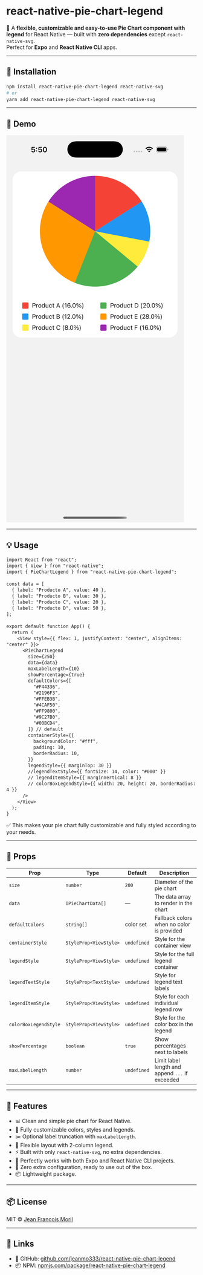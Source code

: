 # react-native-pie-chart-legend

🎉 A **flexible, customizable and easy-to-use Pie Chart component with legend** for React Native — built with **zero dependencies** except `react-native-svg`.  
Perfect for **Expo** and **React Native CLI** apps.

---

## 🚀 Installation

```bash
npm install react-native-pie-chart-legend react-native-svg
# or
yarn add react-native-pie-chart-legend react-native-svg
```

---

## 🎥 Demo

![Demo](./assets/demo.png)

---

## 💡 Usage

```tsx
import React from "react";
import { View } from "react-native";
import { PieChartLegend } from "react-native-pie-chart-legend";

const data = [
  { label: "Producto A", value: 40 },
  { label: "Producto B", value: 30 },
  { label: "Producto C", value: 20 },
  { label: "Producto D", value: 50 },
];

export default function App() {
  return (
    <View style={{ flex: 1, justifyContent: "center", alignItems: "center" }}>
      <PieChartLegend
        size={250}
        data={data}
        maxLabelLength={10}
        showPercentage={true}
        defaultColors={[
          "#F44336",
          "#2196F3",
          "#FFEB3B",
          "#4CAF50",
          "#FF9800",
          "#9C27B0",
          "#00BCD4",
        ]} // default
        containerStyle={{
          backgroundColor: "#fff",
          padding: 10,
          borderRadius: 10,
        }}
        legendStyle={{ marginTop: 30 }}
        //legendTextStyle={{ fontSize: 14, color: "#000" }}
        // legendItemStyle={{ marginVertical: 8 }}
        // colorBoxLegendStyle={{ width: 20, height: 20, borderRadius: 4 }}
      />
    </View>
  );
}
```

✅ This makes your pie chart fully customizable and fully styled according to your needs.

---

## 📐 Props

| Prop                  | Type                   | Default     | Description                                     |
| --------------------- | ---------------------- | ----------- | ----------------------------------------------- |
| `size`                | `number`               | `200`       | Diameter of the pie chart                       |
| `data`                | `IPieChartData[]`      | —           | The data array to render in the chart           |
| `defaultColors`       | `string[]`             | color set   | Fallback colors when no color is provided       |
| `containerStyle`      | `StyleProp<ViewStyle>` | `undefined` | Style for the container view                    |
| `legendStyle`         | `StyleProp<ViewStyle>` | `undefined` | Style for the full legend container             |
| `legendTextStyle`     | `StyleProp<TextStyle>` | `undefined` | Style for legend text labels                    |
| `legendItemStyle`     | `StyleProp<ViewStyle>` | `undefined` | Style for each individual legend row            |
| `colorBoxLegendStyle` | `StyleProp<ViewStyle>` | `undefined` | Style for the color box in the legend           |
| `showPercentage`      | `boolean`              | `true`      | Show percentages next to labels                 |
| `maxLabelLength`      | `number`               | `undefined` | Limit label length and append `...` if exceeded |

---

## 🧩 Features

- 📊 Clean and simple pie chart for React Native.
- 🎨 Fully customizable colors, styles and legends.
- ✂️ Optional label truncation with `maxLabelLength`.
- 📐 Flexible layout with 2-column legend.
- ⚡ Built with only `react-native-svg`, no extra dependencies.
- 💯 Perfectly works with both Expo and React Native CLI projects.
- 🧩 Zero extra configuration, ready to use out of the box.
- 📦 Lightweight package.

---

## 📦 License

MIT © [Jean Francois Moril](https://github.com/jeanmo333)

---

## 🔗 Links

- 📘 GitHub: [github.com/jeanmo333/react-native-pie-chart-legend](https://github.com/jeanmo333/react-native-pie-chart-legend)
- 📦 NPM: [npmjs.com/package/react-native-pie-chart-legend](https://www.npmjs.com/package/react-native-pie-chart-legend)

